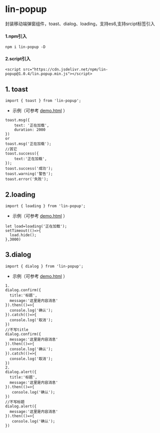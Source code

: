 # lin-popup
封装移动端弹窗组件，toast、dialog、loading，支持es6,支持srcipt标签引入

#### 1.npm引入
```
npm i lin-popup -D
```
#### 2.script引入
```
<script src="https://cdn.jsdelivr.net/npm/lin-popup@1.0.4/lin.popup.min.js"></script>
```

## 1. toast
```
import { toast } from 'lin-popup';
```
- 示例（可参考 [demo.html](https://github.com/laterly/lin-popup/blob/master/demo/demo.html) ）
```
toast.msg({
    text: '正在加载',
    duration: 2000
})
or
toast.msg('正在加载');
//其它
toast.success({
    text:'正在加载',
});
toast.success('成功');
toast.warning('警告');
toast.error('失败');
```
## 2.loading 
```
import { loading } from 'lin-popup';
```
- 示例（可参考 [demo.html](https://github.com/laterly/lin-popup/blob/master/demo/demo.html) ）
```
let load=loading('正在加载');
setTimeout(()=>{
  load.hide();
},3000)
```

## 3.dialog
```
import { dialog } from 'lin-popup';
```
- 示例（可参考 [demo.html](https://github.com/laterly/lin-popup/blob/master/demo/demo.html) ）
```
1.
dialog.confirm({
  title:'标题',
  message:'这里是内容消息'
}).then(()=>{
  console.log('确认');
}).catch(()=>{
  console.log('取消');
})
//不写title
dialog.confirm({
  message:'这里是内容消息'
}).then(()=>{
  console.log('确认');
}).catch(()=>{
  console.log('取消');
})
2.
dialog.alert({
  title:'标题',
  message:'这里是内容消息'
}).then(()=>{
   console.log('确认');
})
//不写标题
dialog.alert({
  message:'这里是内容消息'
}).then(()=>{
   console.log('确认');
})
```
